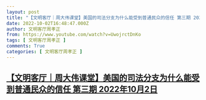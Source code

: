 ```yaml
---
layout: post
title: "【文明客厅｜周大伟课堂】美国的司法分支为什么能受到普通民众的信任 第三期 2022年10月2日"
date: 2022-10-02T16:48:47.000Z
author: 文明客厅周孝正
from: https://www.youtube.com/watch?v=UwojrctDnKo
tags: [ 文明客厅周孝正 ]
comments: True
categories: [ 文明客厅周孝正 ]
---
```

<!--1664729327000-->
[【文明客厅｜周大伟课堂】美国的司法分支为什么能受到普通民众的信任 第三期 2022年10月2日](https://www.youtube.com/watch?v=UwojrctDnKo)
------

<div>

</div>
